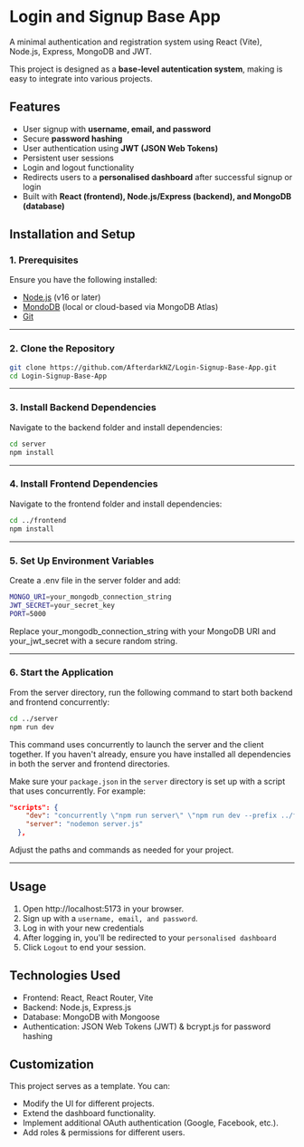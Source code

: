 # Login and Signup Base App

A minimal authentication and registration system using React (Vite), Node.js, Express, MongoDB and JWT.

This project is designed as a **base-level autentication system**, making is easy to integrate into various projects.

## Features

- User signup with **username, email, and password**
- Secure **password hashing**
- User authentication using **JWT (JSON Web Tokens)**
- Persistent user sessions
- Login and logout functionality
- Redirects users to a **personalised dashboard** after successful signup or login
- Built with **React (frontend), Node.js/Express (backend), and MongoDB (database)**

## Installation and Setup

### **1. Prerequisites**

Ensure you have the following installed:

- [Node.js](https://nodejs.org/) (v16 or later)
- [MondoDB](https://www.mongodb.com/) (local or cloud-based via MongoDB Atlas)
- [Git](https://git-scm.com/)

---

### **2. Clone the Repository**

```bash
git clone https://github.com/AfterdarkNZ/Login-Signup-Base-App.git
cd Login-Signup-Base-App
```

---

### **3. Install Backend Dependencies**

Navigate to the backend folder and install dependencies:

```bash
cd server
npm install
```

---

### **4. Install Frontend Dependencies**

Navigate to the frontend folder and install dependencies:

```bash
cd ../frontend
npm install
```

---

### **5. Set Up Environment Variables**

Create a .env file in the server folder and add:

```bash
MONGO_URI=your_mongodb_connection_string
JWT_SECRET=your_secret_key
PORT=5000
```

Replace your_mongodb_connection_string with your MongoDB URI and your_jwt_secret with a secure random string.

---

### **6. Start the Application**

From the server directory, run the following command to start both backend and frontend concurrently:

```bash
cd ../server
npm run dev
```

This command uses concurrently to launch the server and the client together. If you haven't already, ensure you have installed all dependencies in both the server and frontend directories.

Make sure your `package.json` in the `server` directory is set up with a script that uses concurrently. For example:

```json
"scripts": {
    "dev": "concurrently \"npm run server\" \"npm run dev --prefix ../frontend\"",
    "server": "nodemon server.js"
  },
```

Adjust the paths and commands as needed for your project.

---

## Usage

1. Open http://localhost:5173 in your browser.
2. Sign up with a `username, email, and password`.
3. Log in with your new credentials
4. After logging in, you'll be redirected to your `personalised dashboard`
5. Click `Logout` to end your session.

## Technologies Used

- Frontend: React, React Router, Vite
- Backend: Node.js, Express.js
- Database: MongoDB with Mongoose
- Authentication: JSON Web Tokens (JWT) & bcrypt.js for password hashing

## Customization

This project serves as a template. You can:

- Modify the UI for different projects.
- Extend the dashboard functionality.
- Implement additional OAuth authentication (Google, Facebook, etc.).
- Add roles & permissions for different users.
